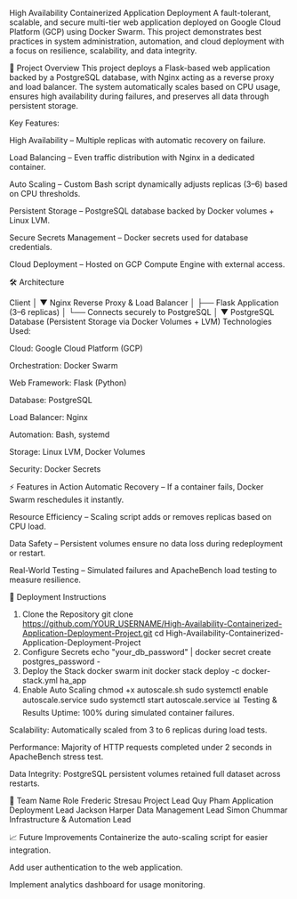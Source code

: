 High Availability Containerized Application Deployment
A fault-tolerant, scalable, and secure multi-tier web application deployed on Google Cloud Platform (GCP) using Docker Swarm.
This project demonstrates best practices in system administration, automation, and cloud deployment with a focus on resilience, scalability, and data integrity.

📌 Project Overview
This project deploys a Flask-based web application backed by a PostgreSQL database, with Nginx acting as a reverse proxy and load balancer.
The system automatically scales based on CPU usage, ensures high availability during failures, and preserves all data through persistent storage.

Key Features:

High Availability – Multiple replicas with automatic recovery on failure.

Load Balancing – Even traffic distribution with Nginx in a dedicated container.

Auto Scaling – Custom Bash script dynamically adjusts replicas (3–6) based on CPU thresholds.

Persistent Storage – PostgreSQL database backed by Docker volumes + Linux LVM.

Secure Secrets Management – Docker secrets used for database credentials.

Cloud Deployment – Hosted on GCP Compute Engine with external access.

🛠️ Architecture

Client
   │
   ▼
Nginx Reverse Proxy & Load Balancer
   │
   ├── Flask Application (3–6 replicas)
   │       └── Connects securely to PostgreSQL
   │
   ▼
PostgreSQL Database (Persistent Storage via Docker Volumes + LVM)
Technologies Used:

Cloud: Google Cloud Platform (GCP)

Orchestration: Docker Swarm

Web Framework: Flask (Python)

Database: PostgreSQL

Load Balancer: Nginx

Automation: Bash, systemd

Storage: Linux LVM, Docker Volumes

Security: Docker Secrets

⚡ Features in Action
Automatic Recovery – If a container fails, Docker Swarm reschedules it instantly.

Resource Efficiency – Scaling script adds or removes replicas based on CPU load.

Data Safety – Persistent volumes ensure no data loss during redeployment or restart.

Real-World Testing – Simulated failures and ApacheBench load testing to measure resilience.

🚀 Deployment Instructions
1. Clone the Repository
git clone https://github.com/YOUR_USERNAME/High-Availability-Containerized-Application-Deployment-Project.git
cd High-Availability-Containerized-Application-Deployment-Project
2. Configure Secrets
echo "your_db_password" | docker secret create postgres_password -
3. Deploy the Stack
docker swarm init
docker stack deploy -c docker-stack.yml ha_app
4. Enable Auto Scaling
chmod +x autoscale.sh
sudo systemctl enable autoscale.service
sudo systemctl start autoscale.service
📊 Testing & Results
Uptime: 100% during simulated container failures.

Scalability: Automatically scaled from 3 to 6 replicas during load tests.

Performance: Majority of HTTP requests completed under 2 seconds in ApacheBench stress test.

Data Integrity: PostgreSQL persistent volumes retained full dataset across restarts.

👥 Team
Name	Role
Frederic Stresau	Project Lead
Quy Pham	Application Deployment Lead
Jackson Harper	Data Management Lead
Simon Chummar	Infrastructure & Automation Lead

📈 Future Improvements
Containerize the auto-scaling script for easier integration.

Add user authentication to the web application.

Implement analytics dashboard for usage monitoring.
